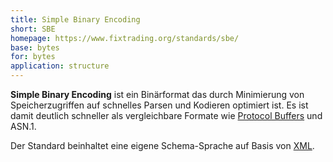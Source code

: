```yaml
---
title: Simple Binary Encoding
short: SBE
homepage: https://www.fixtrading.org/standards/sbe/
base: bytes
for: bytes
application: structure
---
```


**Simple Binary Encoding** ist ein Binärformat das durch Minimierung von
Speicherzugriffen auf schnelles Parsen und Kodieren optimiert ist. Es ist damit
deutlich schneller als vergleichbare Formate wie [Protocol Buffers](protobuf)
und ASN.1.

Der Standard beinhaltet eine eigene Schema-Sprache auf Basis von [XML](xml).
